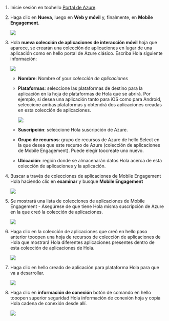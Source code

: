 
1. Inicie sesión en toohello [Portal de Azure](https://portal.azure.com).
2. Haga clic en **Nueva**, luego en **Web y móvil** y, finalmente, en **Mobile Engagement**.
   
    ![](./media/mobile-engagement-create-app-in-portal-new/browse-azme-extension.png)
3. Hola **nueva colección de aplicaciones de interacción móvil** hoja que aparece, se crearán una colección de aplicaciones en lugar de una aplicación como en hello portal de Azure clásico. Escriba Hola siguiente información:
   
    ![](./media/mobile-engagement-create-app-in-portal-new/new-azme-app.png)
   
   * **Nombre**: Nombre of your *colección de aplicaciones* 
   * **Plataformas**: seleccione las plataformas de destino para la aplicación en la hoja de plataformas de Hola que se abrirá. Por ejemplo, si desea una aplicación tanto para iOS como para Android, seleccione ambas plataformas y obtendrá dos aplicaciones creadas en esta colección de aplicaciones. 
     
      ![](./media/mobile-engagement-create-app-in-portal-new/choose-platform.png)
   * **Suscripción**: seleccione Hola suscripción de Azure. 
   * **Grupo de recursos**: grupo de recursos de Azure de hello Select en la que desea que este recurso de Azure (colección de aplicaciones de Mobile Engagement). Puede elegir toocreate uno nuevo.  
   * **Ubicación**: región donde se almacenarán datos Hola acerca de esta colección de aplicaciones y la aplicación.
4. Buscar a través de colecciones de aplicaciones de Mobile Engagement Hola haciendo clic en **examinar** y busque **Mobile Engagement**
   
    ![](./media/mobile-engagement-create-app-in-portal-new/browse-mobile-engagement-menu.png)
5. Se mostrará una lista de colecciones de aplicaciones de Mobile Engagement - Asegúrese de que tiene Hola misma suscripción de Azure en la que creó la colección de aplicaciones.
   
    ![](./media/mobile-engagement-create-app-in-portal-new/browse-mobile-engagement.png)
6. Haga clic en la colección de aplicaciones que creó en hello paso anterior tooopen una hoja de recursos de colección de aplicaciones de Hola que mostrará Hola diferentes aplicaciones presentes dentro de esta colección de aplicaciones de Hola. 
   
    ![](./media/mobile-engagement-create-app-in-portal-new/mobile-engagement-app-collection.png)
7. Haga clic en hello creado de aplicación para plataforma Hola para que va a desarrollar. 
   
    ![](./media/mobile-engagement-create-app-in-portal-new/mobile-engagement-app.png)
8. Haga clic en **información de conexión** botón de comando en hello tooopen superior seguridad Hola información de conexión hoja y copia Hola cadena de conexión desde allí. 
   
    ![](./media/mobile-engagement-create-app-in-portal-new/app-connection-info.png)

